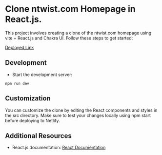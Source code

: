  #  Clone ntwist.com Homepage in React.js.

 This project involves creating a clone of the ntwist.com homepage using vite + React.js and Chakra UI. Follow these steps to get started:

 
[Deployed Link](https://stirring-rugelach-67226a.netlify.app/) &nbsp;




## Development
- Start the development server:
```
npm run dev

```

## Customization
You can customize the clone by editing the React components and styles in the src directory. Make sure to test your changes locally using npm start before deploying to Netlify.

## Additional Resources
- React.js documentation: [React Documentation](https://reactjs.org/docs/getting-started.html)










